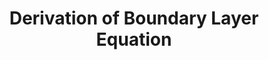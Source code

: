 ---
layout: chapter
title: Derivation of Boundary Layer Equation
prev: energy.html
next: blEqnEnergy.html
---
